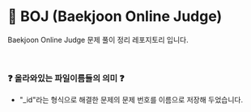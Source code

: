 # 💯 BOJ (Baekjoon Online Judge)

Baekjoon Online Judge 문제 풀이 정리 레포지토리 입니다.


</br>

### ❓ 올라와있는 파일이름들의 의미 ❓
  
- "_id"라는 형식으로 해결한 문제의 문제 번호를 이름으로 저장해 두었습니다.
<!-- sss>
